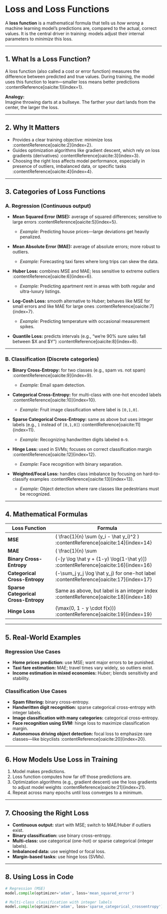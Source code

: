 # Loss and Loss Functions

A **loss function** is a mathematical formula that tells us *how wrong* a machine learning model’s predictions are, compared to the actual, correct values. It is the central driver in training: models adjust their internal parameters to *minimize* this loss.

---

## 1. What Is a Loss Function?

A loss function (also called a cost or error function) measures the difference between predicted and true values. During training, the model uses this function to learn—smaller loss means better predictions :contentReference[oaicite:1]{index=1}.

**Analogy:**  
Imagine throwing darts at a bullseye. The farther your dart lands from the center, the larger the loss.

---

## 2. Why It Matters

- Provides a clear training objective: minimize loss :contentReference[oaicite:2]{index=2}.  
- Guides optimization algorithms like gradient descent, which rely on loss gradients (derivatives) :contentReference[oaicite:3]{index=3}.  
- Choosing the right loss affects model performance, especially in presence of outliers, imbalanced data, or specific tasks :contentReference[oaicite:4]{index=4}.

---

## 3. Categories of Loss Functions

### A. Regression (Continuous output)
- **Mean Squared Error (MSE):** average of squared differences; sensitive to large errors :contentReference[oaicite:5]{index=5}.  
  - *Example:* Predicting house prices—large deviations get heavily penalized.
  
- **Mean Absolute Error (MAE):** average of absolute errors; more robust to outliers.  
  - *Example:* Forecasting taxi fares where long trips can skew the data.

- **Huber Loss:** combines MSE and MAE; less sensitive to extreme outliers :contentReference[oaicite:6]{index=6}.  
  - *Example:* Predicting apartment rent in areas with both regular and ultra-luxury listings.

- **Log-Cosh Loss:** smooth alternative to Huber; behaves like MSE for small errors and like MAE for large ones :contentReference[oaicite:7]{index=7}.  
  - *Example:* Predicting temperature with occasional measurement spikes.

- **Quantile Loss:** predicts intervals (e.g., “we’re 90% sure sales fall between $X and $Y”) :contentReference[oaicite:8]{index=8}.

---

### B. Classification (Discrete categories)
- **Binary Cross-Entropy:** for two classes (e.g., spam vs. not spam) :contentReference[oaicite:9]{index=9}.  
  - *Example:* Email spam detection.

- **Categorical Cross-Entropy:** for multi-class with one-hot encoded labels :contentReference[oaicite:10]{index=10}.  
  - *Example:* Fruit image classification where label is `[0,1,0]`.

- **Sparse Categorical Cross-Entropy:** same as above but uses integer labels (e.g., `1` instead of `[0,1,0]`) :contentReference[oaicite:11]{index=11}.  
  - *Example:* Recognizing handwritten digits labeled `0–9`.

- **Hinge Loss:** used in SVMs; focuses on correct classification margin :contentReference[oaicite:12]{index=12}.  
  - *Example:* Face recognition with binary separation.

- **Weighted/Focal Loss:** handles class imbalance by focusing on hard-to-classify examples :contentReference[oaicite:13]{index=13}.  
  - *Example:* Object detection where rare classes like pedestrians must be recognized.

---

## 4. Mathematical Formulas

| Loss Function               | Formula                                                                 |
|----------------------------|-------------------------------------------------------------------------|
| **MSE**                    | \( \frac{1}{n} \sum (y_i - \hat y_i)^2 \) :contentReference[oaicite:14]{index=14} |
| **MAE**                    | \( \frac{1}{n} \sum |y_i - \hat y_i| \) :contentReference[oaicite:15]{index=15} |
| **Binary Cross-Entropy**   | \(-[y \log \hat y + (1-y) \log(1-\hat y)]\) :contentReference[oaicite:16]{index=16} |
| **Categorical Cross-Entropy** | \(-\sum_j y_j \log \hat y_j\) for one-hot label :contentReference[oaicite:17]{index=17} |
| **Sparse Categorical Cross-Entropy** | Same as above, but label is an integer index :contentReference[oaicite:18]{index=18} |
| **Hinge Loss**             | \(\max(0, 1 - y \cdot f(x))\) :contentReference[oaicite:19]{index=19} |

---

## 5. Real-World Examples

### Regression Use Cases
- **Home prices prediction:** use MSE; want major errors to be punished.
- **Taxi fare estimation:** MAE; travel times vary widely, so outliers exist.
- **Income estimation in mixed economies:** Huber; blends sensitivity and stability.

### Classification Use Cases
- **Spam filtering:** binary cross-entropy.
- **Handwritten digit recognition:** sparse categorical cross-entropy with integer labels.
- **Image classification with many categories:** categorical cross-entropy.
- **Face recognition using SVM:** hinge loss to maximize classification margin.
- **Autonomous driving object detection:** focal loss to emphasize rare classes—like bicyclists :contentReference[oaicite:20]{index=20}.

---

## 6. How Models Use Loss in Training

1. Model makes predictions.  
2. Loss function computes how far off those predictions are.  
3. Optimization algorithms (e.g., gradient descent) use the loss gradients to adjust model weights :contentReference[oaicite:21]{index=21}.  
4. Repeat across many epochs until loss converges to a minimum.

---

## 7. Choosing the Right Loss

- **Continuous output:** start with MSE; switch to MAE/Huber if outliers exist.  
- **Binary classification:** use binary cross-entropy.  
- **Multi-class:** use categorical (one-hot) or sparse categorical (integer labels).  
- **Imbalanced data:** use weighted or focal loss.  
- **Margin-based tasks:** use hinge loss (SVMs).

---

## 8. Using Loss in Code

```python
# Regression (MSE)
model.compile(optimizer='adam', loss='mean_squared_error')

# Multi-class classification with integer labels
model.compile(optimizer='adam', loss='sparse_categorical_crossentropy')

